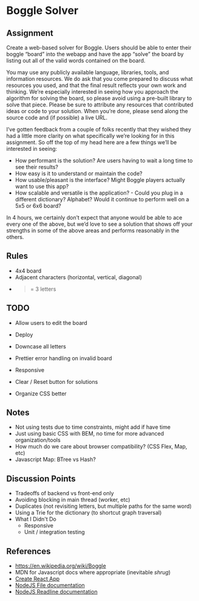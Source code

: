Boggle Solver
=============

Assignment
----------

Create a web-based solver for Boggle. Users should be able to enter their boggle “board” into the webapp and have the app “solve” the board by listing out all of the valid words contained on the board.

You may use any publicly available language, libraries, tools, and information resources. We do ask that you come prepared to discuss what resources you used, and that the final result reflects your own work and thinking. We’re especially interested in seeing how you approach the algorithm for solving the board, so please avoid using a pre-built library to solve that piece. Please be sure to attribute any resources that contributed ideas or code to your solution. When you’re done, please send along the source code and (if possible) a live URL.

I’ve gotten feedback from a couple of folks recently that they wished they had a little more clarity on what specifically we’re looking for in this assignment. So off the top of my head here are a few things we’ll be interested in seeing:

- How performant is the solution? Are users having to wait a long time to see their results?
- How easy is it to understand or maintain the code?
- How usable/pleasant is the interface? Might Boggle players actually want to use this app?
- How scalable and versatile is the application? - Could you plug in a different dictionary? Alphabet? Would it continue to perform well on a 5x5 or 6x6 board?

In 4 hours, we certainly don’t expect that anyone would be able to ace every one of the above, but we’d love to see a solution that shows off your strengths in some of the above areas and performs reasonably in the others.


Rules
-----

- 4x4 board
- Adjacent characters (horizontal, vertical, diagonal)
- >= 3 letters


TODO
----

- Allow users to edit the board
- Deploy

- Downcase all letters
- Prettier error handling on invalid board
- Responsive
- Clear / Reset button for solutions
- Organize CSS better


Notes
-----

- Not using tests due to time constraints, might add if have time
- Just using basic CSS with BEM, no time for more advanced organization/tools
- How much do we care about browser compatibility? (CSS Flex, Map, etc)
- Javascript Map: BTree vs Hash?


Discussion Points
-----------------

- Tradeoffs of backend vs front-end only
- Avoiding blocking in main thread (worker, etc)
- Duplicates (not revisiting letters, but multiple paths for the same word)
- Using a Trie for the dictionary (to shortcut graph traversal)
- What I Didn't Do
  * Responsive
  * Unit / integration testing



References
----------

- <https://en.wikipedia.org/wiki/Boggle>
- MDN for Javascript docs where appropriate (inevitable *shrug*)
- [Create React App](https://facebook.github.io/create-react-app/)
- [NodeJS File documentation](https://nodejs.org/api/fs.html)
- [NodeJS Readline documentation](https://nodejs.org/api/readline.html)
